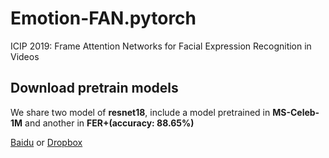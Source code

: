 # Emotion-FAN.pytorch
 ICIP 2019: Frame Attention Networks for Facial Expression Recognition in Videos
 
## Download pretrain models
We share two model of **resnet18**, include a model pretrained in **MS-Celeb-1M** and another in **FER+(accuracy: 88.65%)**

[Baidu](https://pan.baidu.com/s/1OgxPSSzUhaC9mPltIpp2pg) or [Dropbox](https://github.com/DebinMeng19-OpenSourceLibrary/Emotion-FAN/blob/master/README.md)
